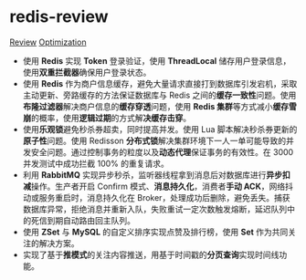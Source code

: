 # redis-review
[Review](https://scatteredream.github.io/2024/10/12/%E9%BB%91%E9%A9%AC%E7%82%B9%E8%AF%84/)
[Optimization](https://scatteredream.github.io/2024/10/20/%E9%BB%91%E9%A9%AC%E7%82%B9%E8%AF%84%E4%BC%98%E5%8C%96/)
- 使用 **Redis** 实现 **Token** 登录验证，使用 **ThreadLocal** 储存用户登录信息，使用**双重拦截器**确保用户登录状态。
- 使用 **Redis** 作为商户信息缓存，避免大量请求直接打到数据库引发宕机，采取主动更新、旁路缓存的方法保证数据库与 Redis 之间的**缓存一致性**问题。使用**布隆过滤器**解决商户信息的**缓存穿透**问题，使用 **Redis 集群**等方式减小**缓存雪崩**的概率，使用**逻辑过期**的方式解**决缓存击穿**。
- 使用**乐观锁**避免秒杀券超卖，同时提高并发。使用 Lua 脚本解决秒杀券更新的**原子性**问题。使用 Redisson **分布式锁**解决集群环境下一人一单可能导致的并发安全问题。通过控制事务的粒度以及**动态代理**保证事务的有效性。在 3000 并发测试中成功拦截 100% 的重复请求。
- 利用 **RabbitMQ** 实现异步秒杀，监听器线程拿到消息后对数据库进行**异步扣减**操作。生产者开启 Confirm 模式、**消息持久化**，消费者**手动 ACK**，网络抖动或服务重启时，消息持久化在 Broker，处理成功后删除，避免丢失。捕获数据库异常，拒绝消息并重新入队，失败重试一定次数触发熔断，延迟队列中的死信到期自动路由回主队列。
- 使用 **ZSet** 与 **MySQL** 的自定义排序实现点赞及排行榜，使用 **Set** 作为共同关注的解决方案。
- 实现了基于**推模式**的关注内容推送，用基于时间戳的**分页查询**实现时间线功能。
